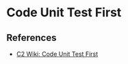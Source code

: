 # Code Unit Test First

## References

* [C2 Wiki: Code Unit Test First](https://c2.com/cgi/wiki?CodeUnitTestFirst)
